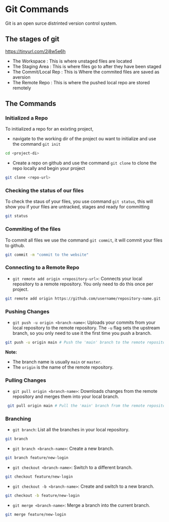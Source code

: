 # Git Commands
Git is an open surce distrinted version control system.

## The stages of git
https://tinyurl.com/2j8w5e6h

- The Workspace : This is where unstaged files are located
- The Staging Area : This is where files go to after they have been staged
- The Commit/Local Rep : This is Where the commited files are saved as aversion
- The Remote Repo : This is where the pushed local repo are stored remotely

## The Commands
### Initialized a Repo
To initialized  a repo for an exixting project,
- navigate to the working dir of the project ou want to initialize  and use the command `git init`
```sh
cd <project-di>

```
- Create a repo on github and use the command `git clone` to clone the repo locally and begin your project
```sh
git clone <repo-url>
```

### Checking the status of our files
To check the staus of your files, you use command `git status`, this will show you if your files are untracked, stages and ready for committing
```sh
git status
```

### Commiting of the files
To commit all files we use the command `git commit`, it will commit your files to github.
```sh
git commit -m "commit to the website"
```
### Connecting to a Remote Repo
- `git remote add origin <repository-url>`: Connects your local repository to a remote repository. You only need to do this once per project.

```sh
git remote add origin https://github.com/username/repository-name.git
```
### Pushing Changes
- `git push -u origin <branch-name>`: Uploads your commits from your local repository to the remote repository. The `-u` flag sets the upstream branch, so you only need to use it the first time you push a branch.

```sh
git push -u origin main # Push the 'main' branch to the remote repository
```
**Note:**
 - The branch name is usually `main` or `master`.
 - The `origin` is the name of the remote repository.

###  Pulling Changes
- `git pull origin <branch-name>`: Downloads changes from the remote repository and merges them into your local branch.

```sh
 git pull origin main # Pull the 'main' branch from the remote repository
 ```

### Branching
- `git branch`: List all the branches in your local repository.
```sh
git branch
```
- `git branch <branch-name>`: Create a new branch.
 ```sh
git branch feature/new-login
```
- `git checkout <branch-name>`: Switch to a different branch.
```sh
git checkout feature/new-login
```
- `git checkout -b <branch-name>`: Create and switch to a new branch.
```sh
git checkout -b feature/new-login
```
- `git merge <branch-name>`: Merge a branch into the current branch.
```sh
git merge feature/new-login
```


 